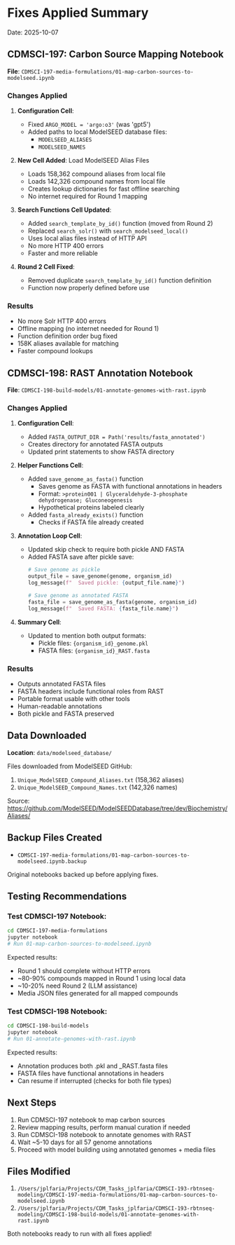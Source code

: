 # Fixes Applied Summary

Date: 2025-10-07

## CDMSCI-197: Carbon Source Mapping Notebook

**File**: `CDMSCI-197-media-formulations/01-map-carbon-sources-to-modelseed.ipynb`

### Changes Applied

1. **Configuration Cell**:
   - Fixed `ARGO_MODEL = 'argo:o3'` (was 'gpt5')
   - Added paths to local ModelSEED database files:
     - `MODELSEED_ALIASES`
     - `MODELSEED_NAMES`

2. **New Cell Added**: Load ModelSEED Alias Files
   - Loads 158,362 compound aliases from local file
   - Loads 142,326 compound names from local file
   - Creates lookup dictionaries for fast offline searching
   - No internet required for Round 1 mapping

3. **Search Functions Cell Updated**:
   - Added `search_template_by_id()` function (moved from Round 2)
   - Replaced `search_solr()` with `search_modelseed_local()`
   - Uses local alias files instead of HTTP API
   - No more HTTP 400 errors
   - Faster and more reliable

4. **Round 2 Cell Fixed**:
   - Removed duplicate `search_template_by_id()` function definition
   - Function now properly defined before use

### Results

- No more Solr HTTP 400 errors
- Offline mapping (no internet needed for Round 1)
- Function definition order bug fixed
- 158K aliases available for matching
- Faster compound lookups

## CDMSCI-198: RAST Annotation Notebook

**File**: `CDMSCI-198-build-models/01-annotate-genomes-with-rast.ipynb`

### Changes Applied

1. **Configuration Cell**:
   - Added `FASTA_OUTPUT_DIR = Path('results/fasta_annotated')`
   - Creates directory for annotated FASTA outputs
   - Updated print statements to show FASTA directory

2. **Helper Functions Cell**:
   - Added `save_genome_as_fasta()` function
     - Saves genome as FASTA with functional annotations in headers
     - Format: `>protein001 | Glyceraldehyde-3-phosphate dehydrogenase; Gluconeogenesis`
     - Hypothetical proteins labeled clearly
   - Added `fasta_already_exists()` function
     - Checks if FASTA file already created

3. **Annotation Loop Cell**:
   - Updated skip check to require both pickle AND FASTA
   - Added FASTA save after pickle save:
     ```python
     # Save genome as pickle
     output_file = save_genome(genome, organism_id)
     log_message(f"  Saved pickle: {output_file.name}")

     # Save genome as annotated FASTA
     fasta_file = save_genome_as_fasta(genome, organism_id)
     log_message(f"  Saved FASTA: {fasta_file.name}")
     ```

4. **Summary Cell**:
   - Updated to mention both output formats:
     - Pickle files: `{organism_id}_genome.pkl`
     - FASTA files: `{organism_id}_RAST.fasta`

### Results

- Outputs annotated FASTA files
- FASTA headers include functional roles from RAST
- Portable format usable with other tools
- Human-readable annotations
- Both pickle and FASTA preserved

## Data Downloaded

**Location**: `data/modelseed_database/`

Files downloaded from ModelSEED GitHub:
1. `Unique_ModelSEED_Compound_Aliases.txt` (158,362 aliases)
2. `Unique_ModelSEED_Compound_Names.txt` (142,326 names)

Source: https://github.com/ModelSEED/ModelSEEDDatabase/tree/dev/Biochemistry/Aliases/

## Backup Files Created

- `CDMSCI-197-media-formulations/01-map-carbon-sources-to-modelseed.ipynb.backup`

Original notebooks backed up before applying fixes.

## Testing Recommendations

### Test CDMSCI-197 Notebook:
```bash
cd CDMSCI-197-media-formulations
jupyter notebook
# Run 01-map-carbon-sources-to-modelseed.ipynb
```

Expected results:
- Round 1 should complete without HTTP errors
- ~80-90% compounds mapped in Round 1 using local data
- ~10-20% need Round 2 (LLM assistance)
- Media JSON files generated for all mapped compounds

### Test CDMSCI-198 Notebook:
```bash
cd CDMSCI-198-build-models
jupyter notebook
# Run 01-annotate-genomes-with-rast.ipynb
```

Expected results:
- Annotation produces both .pkl and _RAST.fasta files
- FASTA files have functional annotations in headers
- Can resume if interrupted (checks for both file types)

## Next Steps

1. Run CDMSCI-197 notebook to map carbon sources
2. Review mapping results, perform manual curation if needed
3. Run CDMSCI-198 notebook to annotate genomes with RAST
4. Wait ~5-10 days for all 57 genome annotations
5. Proceed with model building using annotated genomes + media files

## Files Modified

1. `/Users/jplfaria/Projects/CDM_Tasks_jplfaria/CDMSCI-193-rbtnseq-modeling/CDMSCI-197-media-formulations/01-map-carbon-sources-to-modelseed.ipynb`
2. `/Users/jplfaria/Projects/CDM_Tasks_jplfaria/CDMSCI-193-rbtnseq-modeling/CDMSCI-198-build-models/01-annotate-genomes-with-rast.ipynb`

Both notebooks ready to run with all fixes applied!
